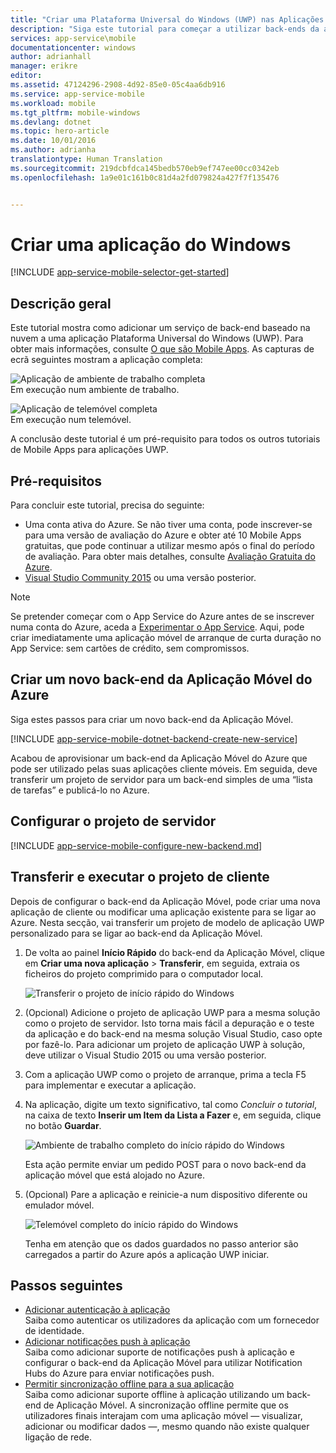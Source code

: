 ```yaml
---
title: "Criar uma Plataforma Universal do Windows (UWP) nas Aplicações Móveis | Microsoft Docs"
description: "Siga este tutorial para começar a utilizar back-ends da aplicação móvel do Azure para o desenvolvimento da aplicação Plataforma Universal do Windows (UWP) em C#, Visual Basic ou JavaScript."
services: app-service\mobile
documentationcenter: windows
author: adrianhall
manager: erikre
editor: 
ms.assetid: 47124296-2908-4d92-85e0-05c4aa6db916
ms.service: app-service-mobile
ms.workload: mobile
ms.tgt_pltfrm: mobile-windows
ms.devlang: dotnet
ms.topic: hero-article
ms.date: 10/01/2016
ms.author: adrianha
translationtype: Human Translation
ms.sourcegitcommit: 219dcbfdca145bedb570eb9ef747ee00cc0342eb
ms.openlocfilehash: 1a9e01c161b0c81d4a2fd079824a427f7f135476


---
```

# <a name="create-a-windows-app"></a>Criar uma aplicação do Windows
[!INCLUDE [app-service-mobile-selector-get-started](../../includes/app-service-mobile-selector-get-started.md)]

## <a name="overview"></a>Descrição geral
Este tutorial mostra como adicionar um serviço de back-end baseado na nuvem a uma aplicação Plataforma Universal do Windows (UWP). Para obter mais informações, consulte [O que são Mobile Apps](app-service-mobile-value-prop.md). As capturas de ecrã seguintes mostram a aplicação completa:

![Aplicação de ambiente de trabalho completa](./media/app-service-mobile-windows-store-dotnet-get-started/mobile-quickstart-completed-desktop.png)   
Em execução num ambiente de trabalho. 

![Aplicação de telemóvel completa](./media/app-service-mobile-windows-store-dotnet-get-started/mobile-quickstart-completed.png)  
Em execução num telemóvel.

A conclusão deste tutorial é um pré-requisito para todos os outros tutoriais de Mobile Apps para aplicações UWP. 

## <a name="prerequisites"></a>Pré-requisitos
Para concluir este tutorial, precisa do seguinte:

* Uma conta ativa do Azure. Se não tiver uma conta, pode inscrever-se para uma versão de avaliação do Azure e obter até 10 Mobile Apps gratuitas, que pode continuar a utilizar mesmo após o final do período de avaliação. Para obter mais detalhes, consulte [Avaliação Gratuita do Azure](https://azure.microsoft.com/pricing/free-trial/).
* [Visual Studio Community 2015] ou uma versão posterior.

> [!NOTE]
> Se pretender começar com o App Service do Azure antes de se inscrever numa conta do Azure, aceda a [Experimentar o App Service](https://tryappservice.azure.com/?appServiceName=mobile). Aqui, pode criar imediatamente uma aplicação móvel de arranque de curta duração no App Service: sem cartões de crédito, sem compromissos.
> 
> 

## <a name="create-a-new-azure-mobile-app-backend"></a>Criar um novo back-end da Aplicação Móvel do Azure
Siga estes passos para criar um novo back-end da Aplicação Móvel.

[!INCLUDE [app-service-mobile-dotnet-backend-create-new-service](../../includes/app-service-mobile-dotnet-backend-create-new-service.md)]

Acabou de aprovisionar um back-end da Aplicação Móvel do Azure que pode ser utilizado pelas suas aplicações cliente móveis. Em seguida, deve transferir um projeto de servidor para um back-end simples de uma “lista de tarefas” e publicá-lo no Azure.

## <a name="configure-the-server-project"></a>Configurar o projeto de servidor
[!INCLUDE [app-service-mobile-configure-new-backend.md](../../includes/app-service-mobile-configure-new-backend.md)]

## <a name="download-and-run-the-client-project"></a>Transferir e executar o projeto de cliente
Depois de configurar o back-end da Aplicação Móvel, pode criar uma nova aplicação de cliente ou modificar uma aplicação existente para se ligar ao Azure. Nesta secção, vai transferir um projeto de modelo de aplicação UWP personalizado para se ligar ao back-end da Aplicação Móvel.

1. De volta ao painel **Início Rápido** do back-end da Aplicação Móvel, clique em **Criar uma nova aplicação** > **Transferir**, em seguida, extraia os ficheiros do projeto comprimido para o computador local.
   
    ![Transferir o projeto de início rápido do Windows](./media/app-service-mobile-windows-store-dotnet-get-started/mobile-app-windows-quickstart.png)
2. (Opcional) Adicione o projeto de aplicação UWP para a mesma solução como o projeto de servidor. Isto torna mais fácil a depuração e o teste da aplicação e do back-end na mesma solução Visual Studio, caso opte por fazê-lo. Para adicionar um projeto de aplicação UWP à solução, deve utilizar o Visual Studio 2015 ou uma versão posterior.
3. Com a aplicação UWP como o projeto de arranque, prima a tecla F5 para implementar e executar a aplicação.
4. Na aplicação, digite um texto significativo, tal como *Concluir o tutorial*, na caixa de texto **Inserir um Item da Lista a Fazer** e, em seguida, clique no botão **Guardar**.
   
    ![Ambiente de trabalho completo do início rápido do Windows](./media/app-service-mobile-windows-store-dotnet-get-started/mobile-quickstart-startup.png)
   
    Esta ação permite enviar um pedido POST para o novo back-end da aplicação móvel que está alojado no Azure.
5. (Opcional) Pare a aplicação e reinicie-a num dispositivo diferente ou emulador móvel.
   
    ![Telemóvel completo do início rápido do Windows](./media/app-service-mobile-windows-store-dotnet-get-started/mobile-quickstart-completed.png)
   
    Tenha em atenção que os dados guardados no passo anterior são carregados a partir do Azure após a aplicação UWP iniciar. 

## <a name="next-steps"></a>Passos seguintes
* [Adicionar autenticação à aplicação](app-service-mobile-windows-store-dotnet-get-started-users.md)  
  Saiba como autenticar os utilizadores da aplicação com um fornecedor de identidade.
* [Adicionar notificações push à aplicação](app-service-mobile-windows-store-dotnet-get-started-push.md)  
  Saiba como adicionar suporte de notificações push à aplicação e configurar o back-end da Aplicação Móvel para utilizar Notification Hubs do Azure para enviar notificações push.
* [Permitir sincronização offline para a sua aplicação](app-service-mobile-windows-store-dotnet-get-started-offline-data.md)  
  Saiba como adicionar suporte offline à aplicação utilizando um back-end de Aplicação Móvel. A sincronização offline permite que os utilizadores finais interajam com uma aplicação móvel &mdash; visualizar, adicionar ou modificar dados &mdash;, mesmo quando não existe qualquer ligação de rede.

<!-- Anchors. -->
<!-- Images. -->
<!-- URLs. -->
[SDK da Aplicação Móvel]: http://go.microsoft.com/fwlink/?LinkId=257545
[Portal do Azure]: https://portal.azure.com/
[Visual Studio Community 2015]: https://go.microsoft.com/fwLink/p/?LinkID=534203



<!--HONumber=Nov16_HO2-->


